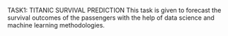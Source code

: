 TASK1: TITANIC SURVIVAL PREDICTION
This task is given to forecast the survival outcomes of the passengers with the help of data science and machine learning methodologies.
